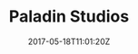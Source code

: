---
title: "Paladin Studios"
site_link: "http://www.paladinstudios.com/"
description: "Create games that make you smile"
location: "The Hague"
active: true
active_from: "2005-01-01"
active_to: ""
tags: []
date: "2017-05-18T11:01:20Z"
---